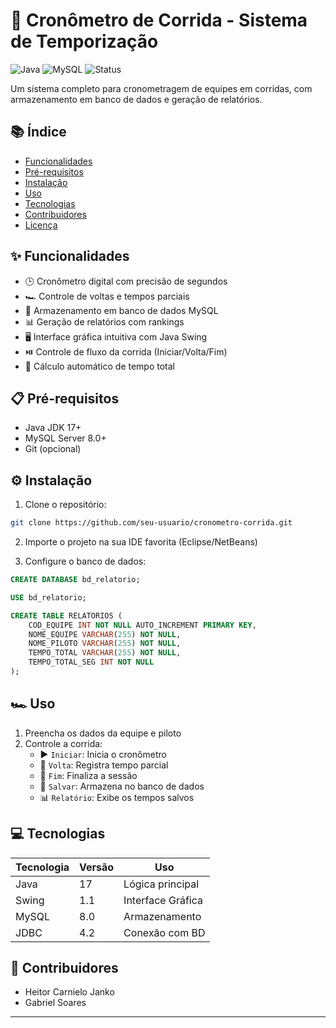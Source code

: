 # 🏁 Cronômetro de Corrida - Sistema de Temporização

![Java](https://img.shields.io/badge/Java-17%2B-orange)
![MySQL](https://img.shields.io/badge/MySQL-8.0%2B-blue)
![Status](https://img.shields.io/badge/Status-Concluído-brightgreen)

Um sistema completo para cronometragem de equipes em corridas, com armazenamento em banco de dados e geração de relatórios.

## 📚 Índice
- [Funcionalidades](#✨-funcionalidades)
- [Pré-requisitos](#📋-pré-requisitos)
- [Instalação](#⚙️-instalação)
- [Uso](#🏎️-uso)
- [Tecnologias](#💻-tecnologias)
- [Contribuidores](#👥-contribuidores)
- [Licença](#📄-licença)

## ✨ Funcionalidades
- 🕒 Cronômetro digital com precisão de segundos
- 🏎️ Controle de voltas e tempos parciais
- 💾 Armazenamento em banco de dados MySQL
- 📊 Geração de relatórios com rankings
- 🖥️ Interface gráfica intuitiva com Java Swing
- ⏯️ Controle de fluxo da corrida (Iniciar/Volta/Fim)
- 🔄 Cálculo automático de tempo total

## 📋 Pré-requisitos
- Java JDK 17+
- MySQL Server 8.0+
- Git (opcional)

## ⚙️ Instalação
1. Clone o repositório:
```bash
git clone https://github.com/seu-usuario/cronometro-corrida.git
```

2. Importe o projeto na sua IDE favorita (Eclipse/NetBeans)

3. Configure o banco de dados:
```sql
CREATE DATABASE bd_relatorio;

USE bd_relatorio;

CREATE TABLE RELATORIOS (
    COD_EQUIPE INT NOT NULL AUTO_INCREMENT PRIMARY KEY,
    NOME_EQUIPE VARCHAR(255) NOT NULL,
    NOME_PILOTO VARCHAR(255) NOT NULL,
    TEMPO_TOTAL VARCHAR(255) NOT NULL,
    TEMPO_TOTAL_SEG INT NOT NULL
);
```

## 🏎️ Uso
1. Preencha os dados da equipe e piloto
2. Controle a corrida:
   - ▶️ `Iniciar`: Inicia o cronômetro
   - 🔄 `Volta`: Registra tempo parcial
   - 🏁 `Fim`: Finaliza a sessão
   - 💾 `Salvar`: Armazena no banco de dados
   - 📊 `Relatório`: Exibe os tempos salvos


## 💻 Tecnologias
| Tecnologia       | Versão    | Uso                |
|------------------|-----------|--------------------|
| Java             | 17        | Lógica principal   |
| Swing            | 1.1       | Interface Gráfica  |
| MySQL            | 8.0       | Armazenamento      |
| JDBC             | 4.2       | Conexão com BD     |

## 👥 Contribuidores

- Heitor Carnielo Janko
- Gabriel Soares

---